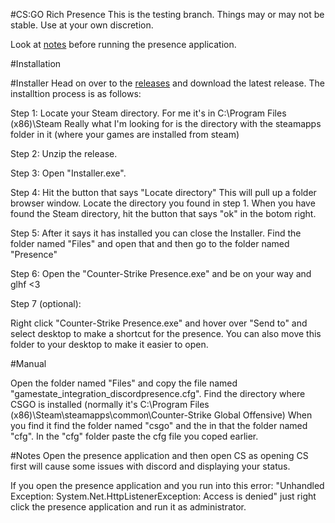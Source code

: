 #CS:GO Rich Presence
This is the testing branch. Things may or may not be stable. Use at your own discretion.

Look at <a href="#Notes">notes</a> before running the presence application.

#Installation

#Installer
Head on over to the <a href="/releases">releases</a> and download the latest release.
The installtion process is as follows:

Step 1:
Locate your Steam directory. For me it's in C:\Program Files (x86)\Steam
Really what I'm looking for is the directory with the steamapps folder in it (where your games are installed from steam)

Step 2:
Unzip the release.

Step 3:
Open "Installer.exe".

Step 4:
Hit the button that says "Locate directory"
This will pull up a folder browser window. Locate the directory you found in step 1.
When you have found the Steam directory, hit the button that says "ok" in the botom right.

Step 5:
After it says it has installed you can close the Installer.
Find the folder named "Files" and open that and then go to the folder named "Presence"

Step 6:
Open the "Counter-Strike Presence.exe" and be on your way and glhf <3

Step 7 (optional):

Right click "Counter-Strike Presence.exe" and hover over "Send to" and select desktop to make a shortcut for the presence.
You can also move this folder to your desktop to make it easier to open.

#Manual

Open the folder named "Files" and copy the file named "gamestate_integration_discordpresence.cfg".
Find the directory where CSGO is installed (normally it's C:\Program Files (x86)\Steam\steamapps\common\Counter-Strike Global Offensive)
When you find it find the folder named "csgo" and the in that the folder named "cfg".
In the "cfg" folder paste the cfg file you coped earlier.

#Notes
Open the presence application and then open CS as opening CS first will cause some issues with discord and displaying your status.

If you open the presence application and you run into this error:
"Unhandled Exception: System.Net.HttpListenerException: Access is denied"
just right click the presence application and run it as administrator.